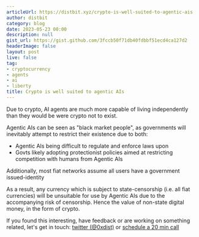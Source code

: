 ```yaml
---
articleUrl: https://distbit.xyz/crypto-is-well-suited-to-agentic-ais
author: distbit
category: blog
date: 2023-05-23 00:00
description: null
gist_url: https://gist.github.com/3fccb50f71db40fdbbf51ecd4ca127d2
headerImage: false
layout: post
live: false
tag:
- cryptocurrency
- agents
- ai
- liberty
title: Crypto is well suited to agentic AIs
---
```





Due to crypto, AI agents are much more capable of living independently than they would be were crypto not to exist.  

Agentic AIs can be seen as "black market people", as governments will inevitably attempt to restrict their existence due to both:  
- Agentic AIs being difficult to regulate and enforce laws upon  
- Govts likely adopting protectionist policies aimed at restricting competition with humans from Agentic AIs  

Additionally, most fiat networks assume all users have a government issued-identity   

As a result, any currency which is subject to state-censorship (i.e. all fiat currencies) will be unsuitable for use by Agentic AIs due to the accompanying risk of censorship. Hence the value of non-state digital money, in the form of crypto.   


If you found this interesting, have feedback or are working on something related, let's get in touch: [twitter (@0xdist)](https://twitter.com/0xdist) or [schedule a 20 min call](https://cal.com/distbit/20min)